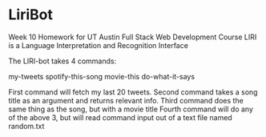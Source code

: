 # LiriBot

Week 10 Homework for UT Austin Full Stack Web Development Course
LIRI is a Language Interpretation and Recognition Interface

The LIRI-bot takes 4 commands:

my-tweets 
spotify-this-song
movie-this
do-what-it-says

First command will fetch my last 20 tweets.
Second command takes a song title as an argument and returns relevant info.
Third command does the same thing as the song, but with a movie title
Fourth command will do any of the above 3, but will read command input out of a text file named random.txt
